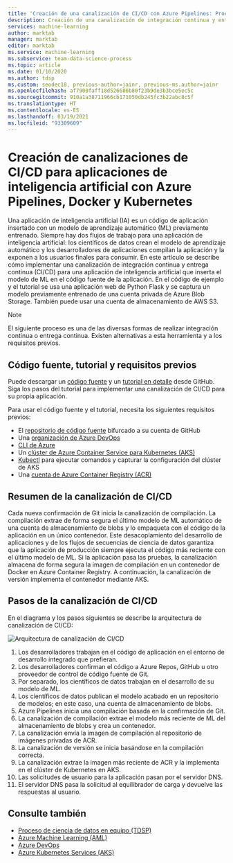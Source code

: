 ```yaml
---
title: 'Creación de una canalización de CI/CD con Azure Pipelines: Proceso de ciencia de datos en equipo'
description: Creación de una canalización de integración continua y entrega continua para aplicaciones de Inteligencia artificial (IA) mediante Docker y Kubernetes.
services: machine-learning
author: marktab
manager: marktab
editor: marktab
ms.service: machine-learning
ms.subservice: team-data-science-process
ms.topic: article
ms.date: 01/10/2020
ms.author: tdsp
ms.custom: seodec18, previous-author=jainr, previous-ms.author=jainr
ms.openlocfilehash: af7900faff18d526686b80f23b9de3b3bce5ec5c
ms.sourcegitcommit: 910a1a38711966cb171050db245fc3b22abc8c5f
ms.translationtype: HT
ms.contentlocale: es-ES
ms.lasthandoff: 03/19/2021
ms.locfileid: "93309609"
---
```

# <a name="create-cicd-pipelines-for-ai-apps-using-azure-pipelines-docker-and-kubernetes"></a>Creación de canalizaciones de CI/CD para aplicaciones de inteligencia artificial con Azure Pipelines, Docker y Kubernetes

Una aplicación de inteligencia artificial (IA) es un código de aplicación insertado con un modelo de aprendizaje automático (ML) previamente entrenado. Siempre hay dos flujos de trabajo para una aplicación de inteligencia artificial: los científicos de datos crean el modelo de aprendizaje automático y los desarrolladores de aplicaciones compilan la aplicación y la exponen a los usuarios finales para consumir. En este artículo se describe cómo implementar una canalización de integración continua y entrega continua (CI/CD) para una aplicación de inteligencia artificial que inserta el modelo de ML en el código fuente de la aplicación. En el código de ejemplo y el tutorial se usa una aplicación web de Python Flask y se captura un modelo previamente entrenado de una cuenta privada de Azure Blob Storage. También puede usar una cuenta de almacenamiento de AWS S3.

> [!NOTE]
> El siguiente proceso es una de las diversas formas de realizar integración continua o entrega continua. Existen alternativas a esta herramienta y a los requisitos previos.

## <a name="source-code-tutorial-and-prerequisites"></a>Código fuente, tutorial y requisitos previos

Puede descargar un [código fuente](https://github.com/Azure/DevOps-For-AI-Apps) y un [tutorial en detalle](https://github.com/Azure/DevOps-For-AI-Apps/blob/master/Tutorial.md) desde GitHub. Siga los pasos del tutorial para implementar una canalización de CI/CD para su propia aplicación.

Para usar el código fuente y el tutorial, necesita los siguientes requisitos previos: 

- El [repositorio de código fuente](https://github.com/Azure/DevOps-For-AI-Apps) bifurcado a su cuenta de GitHub
- Una [organización de Azure DevOps](/azure/devops/organizations/accounts/create-organization-msa-or-work-student)
- [CLI de Azure](/cli/azure/install-azure-cli)
- Un [clúster de Azure Container Service para Kubernetes (AKS)](/previous-versions/azure/container-service/kubernetes/container-service-tutorial-kubernetes-deploy-cluster)
- [Kubectl](https://kubernetes.io/docs/tasks/tools/install-kubectl/) para ejecutar comandos y capturar la configuración del clúster de AKS 
- Una [cuenta de Azure Container Registry (ACR)](../../container-registry/container-registry-get-started-portal.md)

## <a name="cicd-pipeline-summary"></a>Resumen de la canalización de CI/CD

Cada nueva confirmación de Git inicia la canalización de compilación. La compilación extrae de forma segura el último modelo de ML automático de una cuenta de almacenamiento de blobs y lo empaqueta con el código de la aplicación en un único contenedor. Este desacoplamiento del desarrollo de aplicaciones y de los flujos de secuencias de ciencia de datos garantiza que la aplicación de producción siempre ejecuta el código más reciente con el último modelo de ML. Si la aplicación pasa las pruebas, la canalización almacena de forma segura la imagen de compilación en un contenedor de Docker en Azure Container Registry. A continuación, la canalización de versión implementa el contenedor mediante AKS. 

## <a name="cicd-pipeline-steps"></a>Pasos de la canalización de CI/CD

En el diagrama y los pasos siguientes se describe la arquitectura de canalización de CI/CD:

![Arquitectura de canalización de CI/CD](./media/ci-cd-flask/architecture.png)

1. Los desarrolladores trabajan en el código de aplicación en el entorno de desarrollo integrado que prefieran.
2. Los desarrolladores confirman el código a Azure Repos, GitHub u otro proveedor de control de código fuente de Git. 
3. Por separado, los científicos de datos trabajan en el desarrollo de su modelo de ML.
4. Los científicos de datos publican el modelo acabado en un repositorio de modelos; en este caso, una cuenta de almacenamiento de blobs. 
5. Azure Pipelines inicia una compilación basada en la confirmación de Git.
6. La canalización de compilación extrae el modelo más reciente de ML del almacenamiento de blobs y crea un contenedor.
7. La canalización envía la imagen de compilación al repositorio de imágenes privadas de ACR.
8. La canalización de versión se inicia basándose en la compilación correcta.
9. La canalización extrae la imagen más reciente de ACR y la implementa en el clúster de Kubernetes en AKS.
10. Las solicitudes de usuario para la aplicación pasan por el servidor DNS.
11. El servidor DNS pasa la solicitud al equilibrador de carga y devuelve las respuestas al usuario.

## <a name="see-also"></a>Consulte también

- [Proceso de ciencia de datos en equipo (TDSP)](./index.yml)
- [Azure Machine Learning (AML)](../index.yml)
- [Azure DevOps](https://azure.microsoft.com/services/devops/)
- [Azure Kubernetes Services (AKS)](../../aks/intro-kubernetes.md)